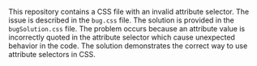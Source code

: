 This repository contains a CSS file with an invalid attribute selector. The issue is described in the `bug.css` file. The solution is provided in the `bugSolution.css` file. The problem occurs because an attribute value is incorrectly quoted in the attribute selector which cause unexpected behavior in the code. The solution demonstrates the correct way to use attribute selectors in CSS. 